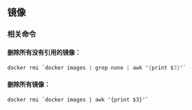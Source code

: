 ## 镜像

### 相关命令

#### 删除所有没有引用的镜像：

```java
docker rmi `docker images | grep none | awk '{print $3}'`
```

#### 删除所有镜像：

```shell
docker rmi `docker images | awk '{print $3}'`
```

